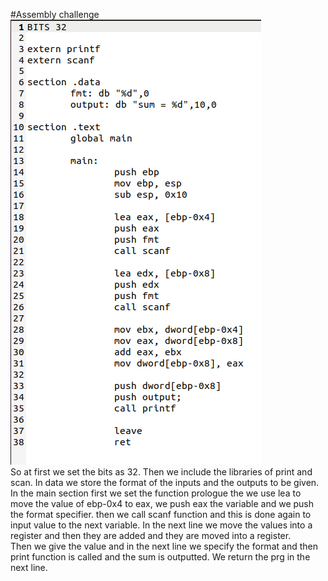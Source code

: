 #Assembly challenge
![sum](1.png)\
So at first we set the bits as 32. Then we include the libraries of print and scan. In data we store the format of the inputs and the outputs to be given.
In the main section first we  set the function prologue the we use lea to move the value of ebp-0x4 to eax, we push eax the variable and we push the format specifier. then we call scanf function and this is done again to input value to the next variable. In the next line we move the values into a register and then they are added and they are moved into a register.\
Then we give the value and in the next line we specify the format and then print function is called and the sum is outputted. We return the prg in the next line.